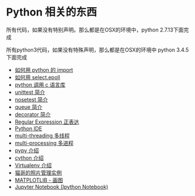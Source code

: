 # Python 相关的东西
所有代码，如果没有特别声明。那么都是在OSX的环境中，python 2.7.13下面完成

所有python3代码，如果没有特殊声明，那么都是在OSX的环境中 python 3.4.5下面完成

* [如何用 python 的 import](docs/IMPORT.md) 
* [如何用 select.epoll](docs/EPOLL.md)
* [python 调用 c 语言库](docs/PYTHON_C.md)
* [unittest 简介](docs/UNITTEST.md)
* [nosetest 简介](docs/NOSETESTS.md)
* [queue 简介](docs/QUEUE.md)
* [decorator 简介](docs/DECORATOR.md)
* [Regular Expression 正表达](docs/REGEX.md)
* [Python IDE](docs/IDE.md)
* [multi-threading 多线程](docs/MULTI_THREAD.md)
* [multi-processing 多进程](docs/MULTI_PROCESSING.md)
* [pypy 介绍](docs/PYPY.md)
* [cython 介绍](docs/CYTHON.md)
* [Virtualenv 介绍](docs/VIRTUALENV.md)
* [猫哥的照片管理实例](src/photo_organizer/README.md)
* [MATPLOTLIB - 画图](docs/MATPLOTLIB.md)
* [Jupyter Notebook (Ipython Notebook)](docs/NOTEBOOK.md)


